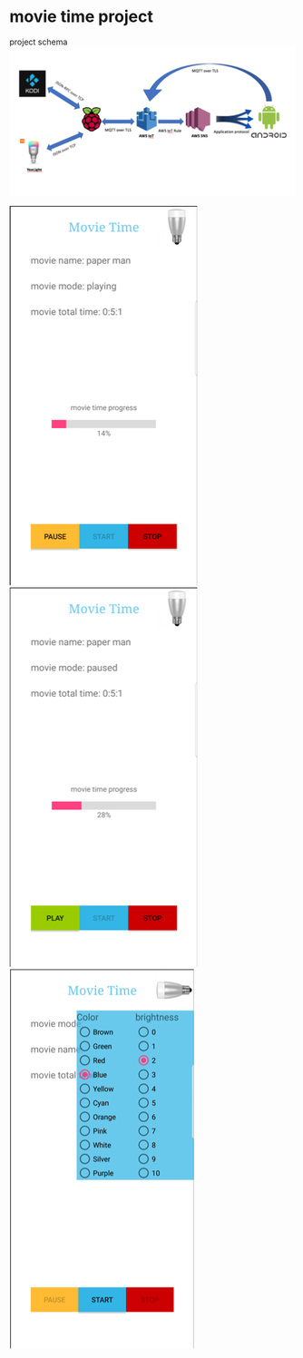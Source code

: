 # movie time project
project schema<br/>
![project schema](pictures/Picture1.png)<br/>

![alt text](pictures/Picture4.png)
![alt text](pictures/Picture5.png)<br/>
![alt text](pictures/Picture3.png)<br/>
